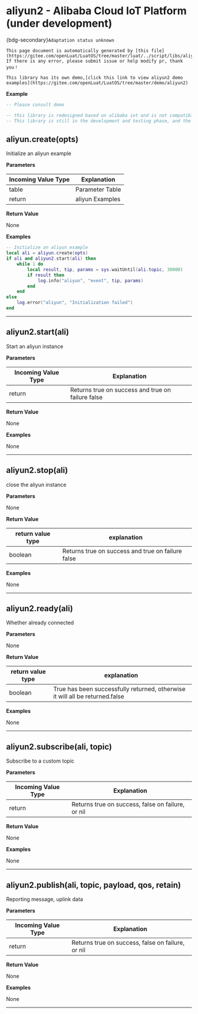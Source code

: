 # aliyun2 - Alibaba Cloud IoT Platform (under development)

{bdg-secondary}`Adaptation status unknown`

```{note}
This page document is automatically generated by [this file](https://gitee.com/openLuat/LuatOS/tree/master/luat/../script/libs/aliyun2.lua). If there is any error, please submit issue or help modify pr, thank you！
```

```{tip}
This library has its own demo,[click this link to view aliyun2 demo examples](https://gitee.com/openLuat/LuatOS/tree/master/demo/aliyun2)
```

**Example**

```lua
-- Please consult demo

-- this library is redesigned based on alibaba iot and is not compatible with the aliyun.lua library
-- This library is still in the development and testing phase, and the API may change or remain unchanged at any time.^_^

```

## aliyun.create(opts)



Initialize an aliyun example

**Parameters**

|Incoming Value Type | Explanation|
|-|-|
|table|Parameter Table|
|return|aliyun Examples|

**Return Value**

None

**Examples**

```lua
-- Initialize an aliyun example
local ali = aliyun.create(opts)
if ali and aliyun2.start(ali) then
    while 1 do
        local result, tip, params = sys.waitUntil(ali.topic, 30000)
        if result then
            log.info("aliyun", "event", tip, params)
        end
    end
else
    log.error("aliyun", "Initialization failed")
end

```

---

## aliyun2.start(ali)



Start an aliyun instance

**Parameters**

|Incoming Value Type | Explanation|
|-|-|
|return|Returns true on success and true on failure false|

**Return Value**

None

**Examples**

None

---

## aliyun2.stop(ali)



close the aliyun instance

**Parameters**

None

**Return Value**

|return value type | explanation|
|-|-|
|boolean|Returns true on success and true on failure false|

**Examples**

None

---

## aliyun2.ready(ali)



Whether already connected

**Parameters**

None

**Return Value**

|return value type | explanation|
|-|-|
|boolean|True has been successfully returned, otherwise it will all be returned.false|

**Examples**

None

---

## aliyun2.subscribe(ali, topic)



Subscribe to a custom topic

**Parameters**

|Incoming Value Type | Explanation|
|-|-|
|return|Returns true on success, false on failure, or nil|

**Return Value**

None

**Examples**

None

---

## aliyun2.publish(ali, topic, payload, qos, retain)



Reporting message, uplink data

**Parameters**

|Incoming Value Type | Explanation|
|-|-|
|return|Returns true on success, false on failure, or nil|

**Return Value**

None

**Examples**

None

---

